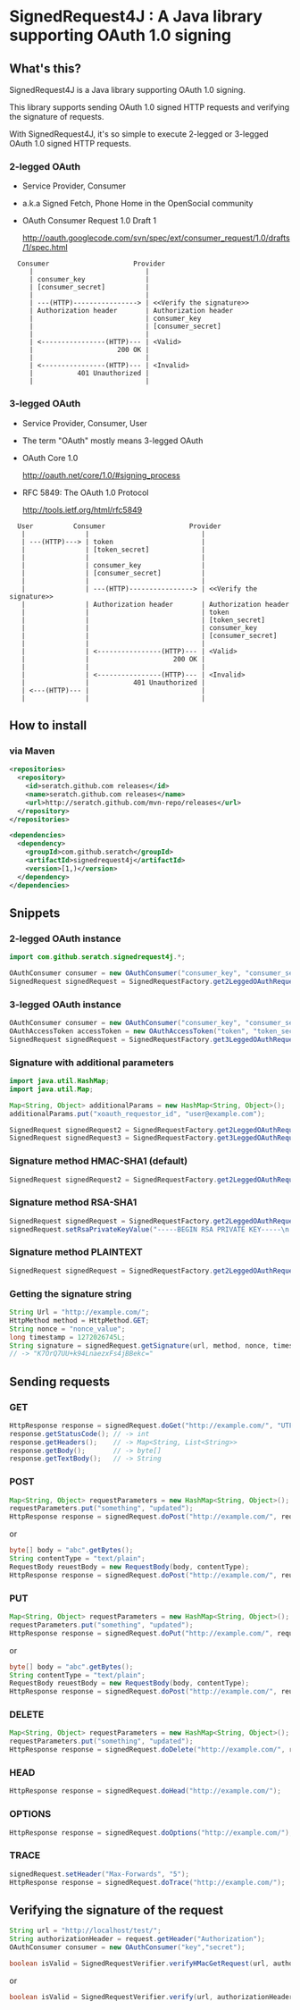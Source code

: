 # SignedRequest4J : A Java library supporting OAuth 1.0 signing

## What's this?

SignedRequest4J is a Java library supporting OAuth 1.0 signing.

This library supports sending OAuth 1.0 signed HTTP requests and verifying the signature of requests.

With SignedRequest4J, it's so simple to execute 2-legged or 3-legged OAuth 1.0 signed HTTP requests.

### 2-legged OAuth

* Service Provider, Consumer

* a.k.a Signed Fetch, Phone Home in the OpenSocial community

* OAuth Consumer Request 1.0 Draft 1

    <a href="http://oauth.googlecode.com/svn/spec/ext/consumer_request/1.0/drafts/1/spec.html">http://oauth.googlecode.com/svn/spec/ext/consumer_request/1.0/drafts/1/spec.html</a>

```
  Consumer                     Provider
     |                            |
     | consumer_key               |
     | [consumer_secret]          |
     |                            |
     | ---(HTTP)----------------> | <<Verify the signature>>
     | Authorization header       | Authorization header
     |                            | consumer_key
     |                            | [consumer_secret]
     |                            |
     | <----------------(HTTP)--- | <Valid>
     |                     200 OK |
     |                            |
     | <----------------(HTTP)--- | <Invalid>
     |           401 Unauthorized |
     |                            |
```

### 3-legged OAuth

* Service Provider, Consumer, User

* The term "OAuth" mostly means 3-legged OAuth

* OAuth Core 1.0

    <a href="http://oauth.net/core/1.0/#signing_process">http://oauth.net/core/1.0/#signing_process</a>

* RFC 5849: The OAuth 1.0 Protocol

    <a href="http://tools.ietf.org/html/rfc5849">http://tools.ietf.org/html/rfc5849</a>

```
  User          Consumer                     Provider
   |               |                            |
   | ---(HTTP)---> | token                      |
   |               | [token_secret]             |
   |               |                            |
   |               | consumer_key               |
   |               | [consumer_secret]          |
   |               |                            |
   |               | ---(HTTP)----------------> | <<Verify the signature>>
   |               | Authorization header       | Authorization header
   |               |                            | token
   |               |                            | [token_secret]
   |               |                            | consumer_key
   |               |                            | [consumer_secret]
   |               |                            |
   |               | <----------------(HTTP)--- | <Valid>
   |               |                     200 OK |
   |               |                            |
   |               | <----------------(HTTP)--- | <Invalid>
   |               |           401 Unauthorized |
   | <---(HTTP)--- |                            |
   |               |                            |
```


## How to install

### via Maven

```xml
<repositories>
  <repository>
    <id>seratch.github.com releases</id>
    <name>seratch.github.com releases</name>
    <url>http://seratch.github.com/mvn-repo/releases</url>
  </repository>
</repositories>

<dependencies>
  <dependency>
    <groupId>com.github.seratch</groupId>
    <artifactId>signedrequest4j</artifactId>
    <version>[1,)</version>
  </dependency>
</dependencies>
```

## Snippets

### 2-legged OAuth instance

```java
import com.github.seratch.signedrequest4j.*;

OAuthConsumer consumer = new OAuthConsumer("consumer_key", "consumer_secret");
SignedRequest signedRequest = SignedRequestFactory.get2LeggedOAuthRequest(consumer);
```

### 3-legged OAuth instance

```java
OAuthConsumer consumer = new OAuthConsumer("consumer_key", "consumer_secret");
OAuthAccessToken accessToken = new OAuthAccessToken("token", "token_secret");
SignedRequest signedRequest = SignedRequestFactory.get3LeggedOAuthRequest(consumer, accessToken);
```

### Signature with additional parameters

```java
import java.util.HashMap;
import java.util.Map;

Map<String, Object> additionalParams = new HashMap<String, Object>();
additionalParams.put("xoauth_requestor_id", "user@example.com");

SignedRequest signedRequest2 = SignedRequestFactory.get2LeggedOAuthRequest(consumer, additionalParams);
SignedRequest signedRequest3 = SignedRequestFactory.get3LeggedOAuthRequest(consumer, accessToken, additionalParams);
```

### Signature method HMAC-SHA1 (default)

```java
SignedRequest signedRequest2 = SignedRequestFactory.get2LeggedOAuthRequest(consumer, SignatureMethod.HMAC_SHA1);
```

### Signature method RSA-SHA1

```java
SignedRequest signedRequest = SignedRequestFactory.get2LeggedOAuthRequest(consumer, SignatureMethod.RSA_SHA1);
signedRequest.setRsaPrivateKeyValue("-----BEGIN RSA PRIVATE KEY-----\n...");
```

### Signature method PLAINTEXT

```java
SignedRequest signedRequest = SignedRequestFactory.get2LeggedOAuthRequest(consumer, SignatureMethod.PLAINTEXT);
```

### Getting the signature string

```java
String Url = "http://example.com/";
HttpMethod method = HttpMethod.GET;
String nonce = "nonce_value";
long timestamp = 1272026745L;
String signature = signedRequest.getSignature(url, method, nonce, timestamp);
// -> "K7OrQ7UU+k94LnaezxFs4jBBekc="
```

## Sending requests

### GET

```java
HttpResponse response = signedRequest.doGet("http://example.com/", "UTF-8");
response.getStatusCode(); // -> int
response.getHeaders();    // -> Map<String, List<String>>
response.getBody();       // -> byte[]
response.getTextBody();   // -> String
```

### POST

```java
Map<String, Object> requestParameters = new HashMap<String, Object>();
requestParameters.put("something", "updated");
HttpResponse response = signedRequest.doPost("http://example.com/", requestParameters, "UTF-8");
```

or

```java
byte[] body = "abc".getBytes();
String contentType = "text/plain";
RequestBody reuestBody = new RequestBody(body, contentType);
HttpResponse response = signedRequest.doPost("http://example.com/", reuestBody, "UTF-8");
```

### PUT

```java
Map<String, Object> requestParameters = new HashMap<String, Object>();
requestParameters.put("something", "updated");
HttpResponse response = signedRequest.doPut("http://example.com/", requestParameters, "UTF-8");
```

or

```java
byte[] body = "abc".getBytes();
String contentType = "text/plain";
RequestBody reuestBody = new RequestBody(body, contentType);
HttpResponse response = signedRequest.doPost("http://example.com/", reuestBody, "UTF-8");
```

### DELETE

```java
Map<String, Object> requestParameters = new HashMap<String, Object>();
requestParameters.put("something", "updated");
HttpResponse response = signedRequest.doDelete("http://example.com/", requestParameters, "UTF-8");
```

### HEAD

```java
HttpResponse response = signedRequest.doHead("http://example.com/");
```

### OPTIONS

```java
HttpResponse response = signedRequest.doOptions("http://example.com/");
```

### TRACE

```java
signedRequest.setHeader("Max-Forwards", "5");
HttpResponse response = signedRequest.doTrace("http://example.com/");
```

## Verifying the signature of the request

```java
String url = "http://localhost/test/";
String authorizationHeader = request.getHeader("Authorization");
OAuthConsumer consumer = new OAuthConsumer("key","secret");

boolean isValid = SignedRequestVerifier.verifyHMacGetRequest(url, authorizationHeader, consumer);
```

or

```java
boolean isValid = SignedRequestVerifier.verify(url, authorizationHeader, consumer, HttpMethod.GET, SignatureMethod.HMAC_SHA1);
```



